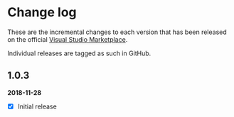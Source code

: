 [VSMarketplaceUrl]: https://marketplace.visualstudio.com/items?itemName=GregTrevellick.CleanArchitecture

# Change log

These are the incremental changes to each version that has been released on the official [Visual Studio Marketplace][VSMarketplaceUrl].

Individual releases are tagged as such in GitHub.

## 1.0.3
**2018-11-28**
- [x] Initial release

